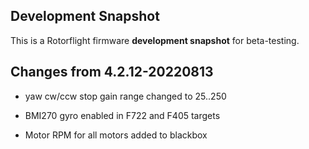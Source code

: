 ## Development Snapshot

This is a Rotorflight firmware **development snapshot** for beta-testing.


## Changes from 4.2.12-20220813

- yaw cw/ccw stop gain range changed to 25..250

- BMI270 gyro enabled in F722 and F405 targets

- Motor RPM for all motors added to blackbox

